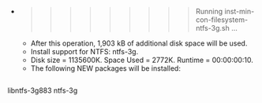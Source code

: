 * >>>>>>>>> Running inst-min-con-filesystem-ntfs-3g.sh ...
  * After this operation, 1,903 kB of additional disk space will be used.
  * Install support for NTFS: ntfs-3g.
  * Disk size = 1135600K. Space Used = 2772K. Runtime = 00:00:00:10.
  * The following NEW packages will be installed:
  ```bash
libntfs-3g883 ntfs-3g
  ```
